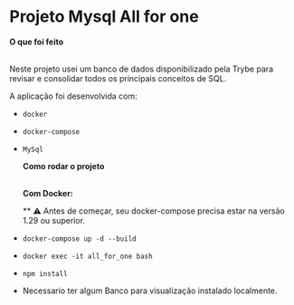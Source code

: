 # Projeto Mysql All for one
  <summary><strong>O que foi feito</strong></summary></br>

  Neste projeto usei um banco de dados disponibilizado pela Trybe para revisar e consolidar todos os principais conceitos de SQL.

  A aplicação foi desenvolvida com:

- `docker`
- `docker-compose`
- `MySql`

  <summary><strong>Como rodar o projeto</strong></summary></br>

  **Com Docker:**

  ** :warning: Antes de começar, seu docker-compose precisa estar na versão 1.29 ou superior.

- `docker-compose up -d --build`
- `docker exec -it all_for_one bash`
- `npm install`
  
- Necessario ter algum Banco para visualização instalado localmente.
